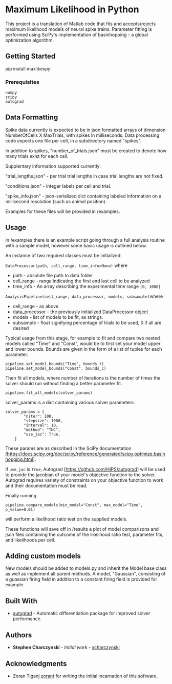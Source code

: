 # Maximum Likelihood in Python

This project is a translation of Matlab code that fits and accepts/rejects maximum likelihood models of neural spike trains.
Parameter fitting is performed using SciPy's implementation of basinhopping - a global optimization algorithm.

## Getting Started

pip install maxlikespy

### Prerequisites
```
numpy 
scipy
autograd

```
## Data Formatting

Spike data currently is expected to be in json formatted arrays of dimension NumberOfCells X MaxTrials, with spikes in milliseconds. Data processing code expects one file per cell, in a subdirectory named "spikes".

In addition to spikes, "number_of_trials.json" must be created to denote how many trials exist for each cell.

Supplentary information supported currently:
  
  "trial_lengths.json" - per trial trial lengths in case trial lengths are not fixed.
  
  "conditions.json" - integer labels per cell and trial.
  
  "spike_info.json" - json-serialized dict containing labeled information on a millisecond resolution (such as animal position).
  
Examples for these files will be provided in /examples.

## Usage

In /examples there is an example script going through a full analysis routine with a sample model, however some basic usage is outlined below.

An instance of two required classes must be initialized:

  `DataProcessor(path, cell_range, time_info=None)` where
  * path - absolute file path to data folder
  * cell_range - range indicating the first and last cell to be analyzed
  * time_info - An array describing the experimental time range `[0, 1000]`
  
 `AnalysisPipeline(cell_range, data_processor, models, subsample)`where
 * cell_range - as above
 * data_processor - the previously initialized DataProcessor object
 * models - list of models to be fit, as strings.
 * subsample - float signifying percentage of trials to be used, 0 if all are desired

 Typical usage from this stage, for example to fit and compare two nested models called "Time" and "Const", would be to first set your model upper and lower bounds. Bounds are given in the form of a list of tuples for each parameter.
 
 ```
 pipeline.set_model_bounds("Time", bounds_t)
 pipeline.set_model_bounds("Const", bounds_c)
 ```
 
 Then fit all models, where number of iterations is the number of times the solver should run without finding a better parameter fit.
 
 `pipeline.fit_all_models(solver_params)`

solver_params is a dict containing various solver parameters:
```
solver_params = {
        "niter": 100,
        "stepsize": 1000,
        "interval": 10,
        "method": "TNC",
        "use_jac": True,
    }
 ```
These params are as described in the SciPy documentation [https://docs.scipy.org/doc/scipy/reference/generated/scipy.optimize.basinhopping.html].

If `use_jac` is `True`, Autograd [https://github.com/HIPS/autograd] will be used to provide the jacobian of your model's objective function to the solver. Autograd requires variety of constraints on your objective function to work and their documentation must be read.

Finally running

`pipeline.compare_models(min_model="Const", max_model="Time", p_value=0.01)`

will perform a likelihood ratio test on the supplied models.

These functions will save off in /results a plot of model comparisons and json files containing the outcome of the likelihood ratio test, parameter fits, and likelihoods per cell. 

## Adding custom models

New models should be added to models.py and inherit the Model base class as well as implement all parent methods. A model, "Gaussian", consisting of a guassian firing field in addition to a constant firing field is provided for example.


## Built With

* [autograd](https://github.com/HIPS/autograd) - Automatic differentiation package for improved solver performance.


## Authors

* **Stephen Charczynski** - *Initial work* - [scharczynski](https://github.com/scharczynski)


## Acknowledgments

* Zoran Tiganj [zorant](https://github.com/zorant) for writing the initial incarnation of this software.
